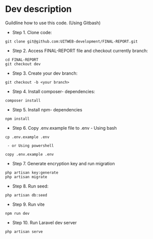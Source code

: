 
# Dev description
Guildline how to use this code. (Using Gitbash)

- Step 1. Clone code:
```
git clone git@github.com:UITWEB-development/FINAL-REPORT.git
```
- Step 2. Access FINAL-REPORT file and checkout currently branch:
```
cd FINAL-REPORT
git checkout dev
```
- Step 3. Create your dev branch:
```
git checkout -b <your branch>
```
- Step 4. Install composer- dependencies:
```
composer install
```
- Step 5. Install npm- dependencies
```
npm install
```
- Step 6. Copy .env.example file to .env
      - Using bash
```
cp .env.example .env
```
     - or Using powershell
```
copy .env.example .env 
```
- Step 7. Generate encryption key and run migration
```
php artisan key:generate
php artisan migrate
```
- Step 8. Run seed:
```
php artisan db:seed
```
- Step 9. Run vite 
```
npm run dev
```
- Step 10. Run Laravel dev server
```
php artisan serve
```



